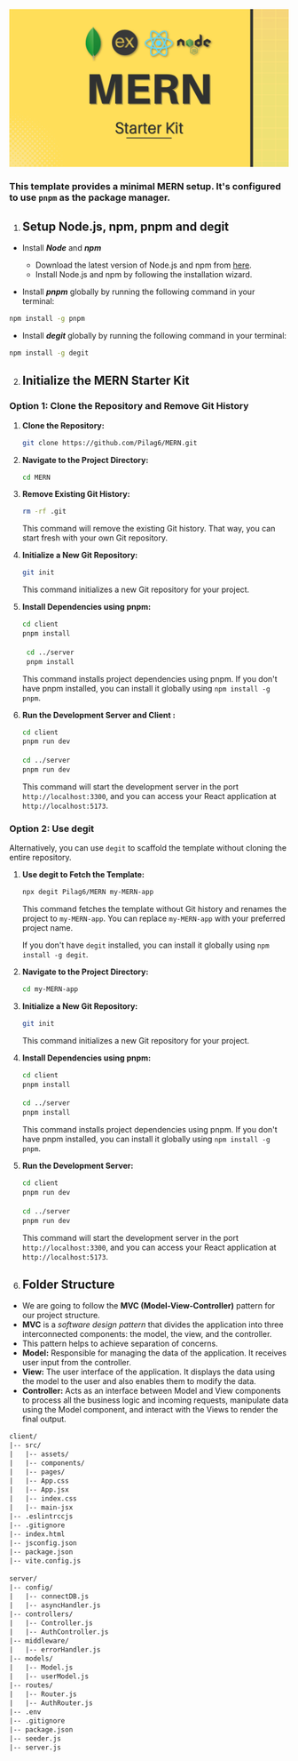 <img src="./MERN.png">

### This template provides a minimal MERN setup. It's configured to use `pnpm` as the package manager.

1. ## Setup Node.js, npm, pnpm and degit

-   Install **_Node_** and **_npm_**

    -   Download the latest version of Node.js and npm from [here](https://nodejs.org/en).
    -   Install Node.js and npm by following the installation wizard.

-   Install **_pnpm_** globally by running the following command in your terminal:

```bash
npm install -g pnpm
```

-   Install **_degit_** globally by running the following command in your terminal:

```bash
npm install -g degit
```

2. ## Initialize the MERN Starter Kit

### Option 1: Clone the Repository and Remove Git History

1. **Clone the Repository:**

    ```bash
    git clone https://github.com/Pilag6/MERN.git
    ```

2. **Navigate to the Project Directory:**

    ```bash
    cd MERN
    ```

3. **Remove Existing Git History:**

    ```bash
    rm -rf .git
    ```

    This command will remove the existing Git history. That way, you can start fresh with your own Git repository.

4. **Initialize a New Git Repository:**

    ```bash
    git init
    ```

    This command initializes a new Git repository for your project.

5. **Install Dependencies using pnpm:**

    ```bash
    cd client
    pnpm install

     cd ../server
     pnpm install
    ```

    This command installs project dependencies using pnpm. If you don't have pnpm installed, you can install it globally using `npm install -g pnpm`.

6. **Run the Development Server and Client :**

    ```bash
    cd client
    pnpm run dev

    cd ../server
    pnpm run dev
    ```

    This command will start the development server in the port `http://localhost:3300`, and you can access your React application at `http://localhost:5173`.

### Option 2: Use degit

Alternatively, you can use `degit` to scaffold the template without cloning the entire repository.

1. **Use degit to Fetch the Template:**

    ```bash
    npx degit Pilag6/MERN my-MERN-app
    ```

    This command fetches the template without Git history and renames the project to `my-MERN-app`. You can replace `my-MERN-app` with your preferred project name.

    If you don't have `degit` installed, you can install it globally using `npm install -g degit`.

2. **Navigate to the Project Directory:**

    ```bash
    cd my-MERN-app
    ```

3. **Initialize a New Git Repository:**

    ```bash
    git init
    ```

    This command initializes a new Git repository for your project.

4. **Install Dependencies using pnpm:**

    ```bash
    cd client
    pnpm install

    cd ../server
    pnpm install
    ```

    This command installs project dependencies using pnpm. If you don't have pnpm installed, you can install it globally using `npm install -g pnpm`.

5. **Run the Development Server:**

    ```bash
    cd client
    pnpm run dev

    cd ../server
    pnpm run dev
    ```

    This command will start the development server in the port `http://localhost:3300`, and you can access your React application at `http://localhost:5173`.

6. ## Folder Structure

-   We are going to follow the **MVC (Model-View-Controller)** pattern for our project structure.
-   **MVC** is a _software design pattern_ that divides the application into three interconnected components: the model, the view, and the controller.
-   This pattern helps to achieve separation of concerns.
-   **Model:** Responsible for managing the data of the application. It receives user input from the controller.
-   **View:** The user interface of the application. It displays the data using the model to the user and also enables them to modify the data.
-   **Controller:** Acts as an interface between Model and View components to process all the business logic and incoming requests, manipulate data using the Model component, and interact with the Views to render the final output.

```
client/
|-- src/
|   |-- assets/
|   |-- components/
|   |-- pages/
|   |-- App.css
|   |-- App.jsx
|   |-- index.css
|   |-- main-jsx
|-- .eslintrccjs
|-- .gitignore
|-- index.html
|-- jsconfig.json
|-- package.json
|-- vite.config.js

server/
|-- config/
|   |-- connectDB.js
|   |-- asyncHandler.js
|-- controllers/
|   |-- Controller.js
|   |-- AuthController.js
|-- middleware/
|   |-- errorHandler.js
|-- models/
|   |-- Model.js
|   |-- userModel.js
|-- routes/
|   |-- Router.js
|   |-- AuthRouter.js
|-- .env
|-- .gitignore
|-- package.json
|-- seeder.js
|-- server.js
```
